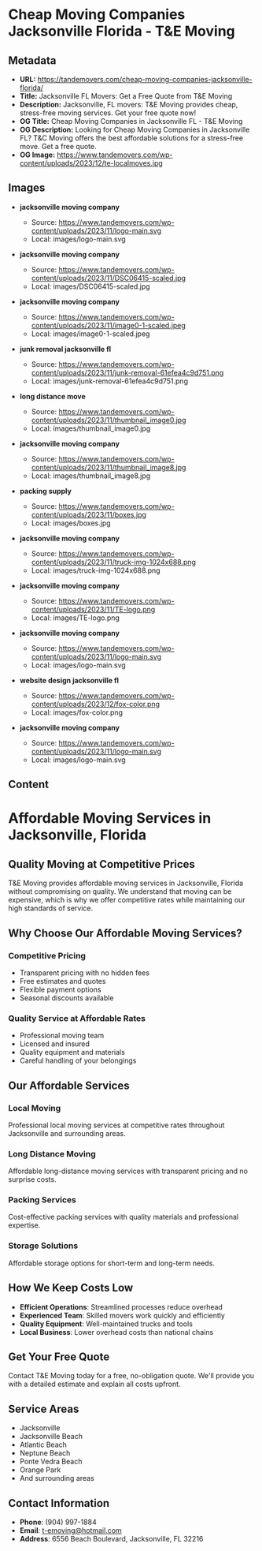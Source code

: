 # Cheap Moving Companies Jacksonville Florida - T&E Moving

## Metadata

- **URL:** https://tandemovers.com/cheap-moving-companies-jacksonville-florida/
- **Title:** Jacksonville FL Movers: Get a Free Quote from T&E Moving
- **Description:** Jacksonville, FL movers: T&E Moving provides cheap, stress-free moving services. Get your free quote now!
- **OG Title:** Cheap Moving Companies in Jacksonville FL - T&E Moving
- **OG Description:** Looking for Cheap Moving Companies in Jacksonville FL? T&C Moving offers the best affordable solutions for a stress-free move. Get a free quote.
- **OG Image:** https://www.tandemovers.com/wp-content/uploads/2023/12/te-localmoves.jpg

## Images

- **jacksonville moving company**
  - Source: https://www.tandemovers.com/wp-content/uploads/2023/11/logo-main.svg
  - Local: images/logo-main.svg

- **jacksonville moving company**
  - Source: https://www.tandemovers.com/wp-content/uploads/2023/11/DSC06415-scaled.jpg
  - Local: images/DSC06415-scaled.jpg

- **jacksonville moving company**
  - Source: https://www.tandemovers.com/wp-content/uploads/2023/11/image0-1-scaled.jpeg
  - Local: images/image0-1-scaled.jpeg

- **junk removal jacksonville fl**
  - Source: https://www.tandemovers.com/wp-content/uploads/2023/11/junk-removal-61efea4c9d751.png
  - Local: images/junk-removal-61efea4c9d751.png

- **long distance move**
  - Source: https://www.tandemovers.com/wp-content/uploads/2023/11/thumbnail_image0.jpg
  - Local: images/thumbnail_image0.jpg

- **jacksonville moving company**
  - Source: https://www.tandemovers.com/wp-content/uploads/2023/11/thumbnail_image8.jpg
  - Local: images/thumbnail_image8.jpg

- **packing supply**
  - Source: https://www.tandemovers.com/wp-content/uploads/2023/11/boxes.jpg
  - Local: images/boxes.jpg

- **jacksonville moving company**
  - Source: https://www.tandemovers.com/wp-content/uploads/2023/11/truck-img-1024x688.png
  - Local: images/truck-img-1024x688.png

- **jacksonville moving company**
  - Source: https://www.tandemovers.com/wp-content/uploads/2023/11/TE-logo.png
  - Local: images/TE-logo.png

- **jacksonville moving company**
  - Source: https://www.tandemovers.com/wp-content/uploads/2023/11/logo-main.svg
  - Local: images/logo-main.svg

- **website design jacksonville fl**
  - Source: https://www.tandemovers.com/wp-content/uploads/2023/12/fox-color.png
  - Local: images/fox-color.png

- **jacksonville moving company**
  - Source: https://www.tandemovers.com/wp-content/uploads/2023/11/logo-main.svg
  - Local: images/logo-main.svg

## Content

# Affordable Moving Services in Jacksonville, Florida

## Quality Moving at Competitive Prices

T&E Moving provides affordable moving services in Jacksonville, Florida without compromising on quality. We understand that moving can be expensive, which is why we offer competitive rates while maintaining our high standards of service.

## Why Choose Our Affordable Moving Services?

### Competitive Pricing
- Transparent pricing with no hidden fees
- Free estimates and quotes
- Flexible payment options
- Seasonal discounts available

### Quality Service at Affordable Rates
- Professional moving team
- Licensed and insured
- Quality equipment and materials
- Careful handling of your belongings

## Our Affordable Services

### Local Moving
Professional local moving services at competitive rates throughout Jacksonville and surrounding areas.

### Long Distance Moving
Affordable long-distance moving services with transparent pricing and no surprise costs.

### Packing Services
Cost-effective packing services with quality materials and professional expertise.

### Storage Solutions
Affordable storage options for short-term and long-term needs.

## How We Keep Costs Low

- **Efficient Operations**: Streamlined processes reduce overhead
- **Experienced Team**: Skilled movers work quickly and efficiently
- **Quality Equipment**: Well-maintained trucks and tools
- **Local Business**: Lower overhead costs than national chains

## Get Your Free Quote

Contact T&E Moving today for a free, no-obligation quote. We'll provide you with a detailed estimate and explain all costs upfront.

## Service Areas

- Jacksonville
- Jacksonville Beach
- Atlantic Beach
- Neptune Beach
- Ponte Vedra Beach
- Orange Park
- And surrounding areas

## Contact Information

- **Phone**: (904) 997-1884
- **Email**: t-emoving@hotmail.com
- **Address**: 6556 Beach Boulevard, Jacksonville, FL 32216
